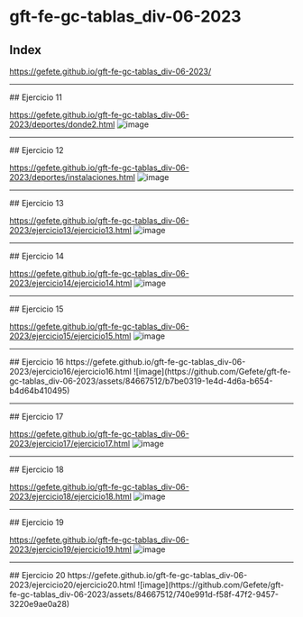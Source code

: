 # gft-fe-gc-tablas_div-06-2023
## Index
https://gefete.github.io/gft-fe-gc-tablas_div-06-2023/
<hr>
## Ejercicio 11

https://gefete.github.io/gft-fe-gc-tablas_div-06-2023/deportes/donde2.html
![image](https://github.com/Gefete/gft-fe-gc-tablas_div-06-2023/assets/84667512/44045a60-c305-474a-90c0-27b4ce495fca)
<hr>
## Ejercicio 12

https://gefete.github.io/gft-fe-gc-tablas_div-06-2023/deportes/instalaciones.html
![image](https://github.com/Gefete/gft-fe-gc-tablas_div-06-2023/assets/84667512/80b15611-5bfb-4256-af40-9b93aeb62409)
<hr>
## Ejercicio 13

https://gefete.github.io/gft-fe-gc-tablas_div-06-2023/ejercicio13/ejercicio13.html
![image](https://github.com/Gefete/gft-fe-gc-tablas_div-06-2023/assets/84667512/a7c01c5c-0c86-46a2-b8af-6ba82e61db1f)
<hr>
## Ejercicio 14

https://gefete.github.io/gft-fe-gc-tablas_div-06-2023/ejercicio14/ejercicio14.html
![image](https://github.com/Gefete/gft-fe-gc-tablas_div-06-2023/assets/84667512/071d695b-36bf-494a-9340-bd0287f58348)
<hr>
## Ejercicio 15

https://gefete.github.io/gft-fe-gc-tablas_div-06-2023/ejercicio15/ejercicio15.html
![image](https://github.com/Gefete/gft-fe-gc-tablas_div-06-2023/assets/84667512/7728dc33-bb1a-40ef-bbc2-a00239d85182)
<hr>
## Ejercicio 16
https://gefete.github.io/gft-fe-gc-tablas_div-06-2023/ejercicio16/ejercicio16.html
![image](https://github.com/Gefete/gft-fe-gc-tablas_div-06-2023/assets/84667512/b7be0319-1e4d-4d6a-b654-b4d64b410495)
<hr>
## Ejercicio 17

https://gefete.github.io/gft-fe-gc-tablas_div-06-2023/ejercicio17/ejercicio17.html
![image](https://github.com/Gefete/gft-fe-gc-tablas_div-06-2023/assets/84667512/b82fe1c2-0cf1-4420-a2e1-3ae9f1e2470d)
<hr>
## Ejercicio 18

https://gefete.github.io/gft-fe-gc-tablas_div-06-2023/ejercicio18/ejercicio18.html
![image](https://github.com/Gefete/gft-fe-gc-tablas_div-06-2023/assets/84667512/06f0d859-2a9f-45e5-8100-f2e1eb2d4373)
<hr>
## Ejercicio 19

https://gefete.github.io/gft-fe-gc-tablas_div-06-2023/ejercicio19/ejercicio19.html
![image](https://github.com/Gefete/gft-fe-gc-tablas_div-06-2023/assets/84667512/646c0543-2bbd-4ddd-a0ce-4e4dfd33179e)
<hr>
## Ejercicio 20
https://gefete.github.io/gft-fe-gc-tablas_div-06-2023/ejercicio20/ejercicio20.html
![image](https://github.com/Gefete/gft-fe-gc-tablas_div-06-2023/assets/84667512/740e991d-f58f-47f2-9457-3220e9ae0a28)
